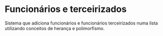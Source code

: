 # Funcionários e terceirizados
Sistema que adiciona funcionários e funcionários terceirizados numa lista utilizando conceitos de herança e polimorfismo.
